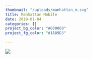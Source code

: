 ```yaml
---
thumbnail: "/uploads/manhattan_m.svg"
title: Manhattan Mobile
date: 2019-01-04
categories: []
project_bg_color: "#000000"
project_fg_color: "#1A89D3"

---
```

![](/uploads/ian-dooley-281897-unsplash.jpg)